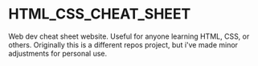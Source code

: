 # HTML_CSS_CHEAT_SHEET
Web dev cheat sheet website. Useful for anyone learning HTML, CSS, or others. Originally this is a different repos project, but i've made minor adjustments for personal use. 
